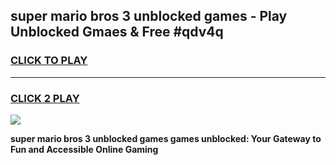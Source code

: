 
## super mario bros 3 unblocked games - Play Unblocked Gmaes & Free #qdv4q
<h3>
<a href="https://news.freeplayer.one?title=super_mario_bros_3_unblocked_games&ref=24F">CLICK TO PLAY</a></h3>
<hr>

<h3>
<a href="https://news.freeplayer.one?title=super_mario_bros_3_unblocked_games&ref=24F">CLICK 2 PLAY</a>
  
</h3>

<a href="https://news.freeplayer.one?title=super_mario_bros_3_unblocked_games&ref=24F/"><img src="https://clearcache.store/games.png"></a>


**super mario bros 3 unblocked games games unblocked: Your Gateway to Fun and Accessible Online Gaming**
